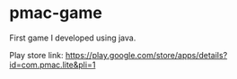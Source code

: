 # pmac-game

First game I developed using java.

Play store link:
https://play.google.com/store/apps/details?id=com.pmac.lite&pli=1